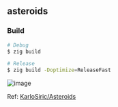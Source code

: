 ## asteroids

### Build
```sh
# Debug
$ zig build

# Release
$ zig build -Doptimize=ReleaseFast
```

![image](https://github.com/user-attachments/assets/01d0ca91-94d6-4f5a-8239-0470e8476294)

Ref: [KarloSiric/Asteroids](https://github.com/KarloSiric/Asteroids)
